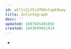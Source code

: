 ```yaml
---
id: wtl1i2j25jd760vtupk9uwy
title: Infintegraph
desc: ''
updated: 1697665401092
created: 1693699961914
---
```


- 
